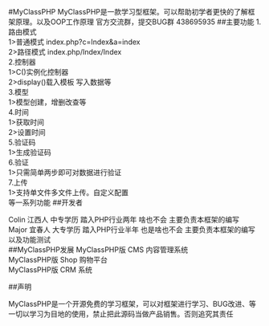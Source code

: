 #MyClassPHP
MyClassPHP是一款学习型框架。可以帮助初学者更快的了解框架原理。以及OOP工作原理
官方交流群，提交BUG群  438695935
##主要功能
1.路由模式  
	1>普通模式 index.php?c=Index&a=index  
	2>路径模式 index.php/Index/Index  
2.控制器  
	1>C()实例化控制器  
	2>display()载入模板 写入数据等  
3.模型  
	1>模型创建，增删改查等  
4.时间  
	1>获取时间  
	2>设置时间  
5.验证码  
	1>生成验证码  
6.验证  
	1>只需简单两步即可对数据进行验证  
7.上传  
	1>支持单文件多文件上传。自定义配置  
等一系列功能
##开发者

Colin 江西人 中专学历 踏入PHP行业两年 啥也不会 主要负责本框架的编写  
Major 宜春人 大专学历 踏入PHP行业半年 也是啥也不会 主要负责本框架的编写以及功能测试  
##MyClassPHP发展
MyClassPHP版 CMS  内容管理系统  
MyClassPHP版 Shop 购物平台  
MyClassPHP版 CRM  系统  


##声明

MyClassPHP是一个开源免费的学习框架，可以对框架进行学习、BUG改进、等一切以学习为目地的使用，禁止把此源码当做产品销售。否则追究其责任